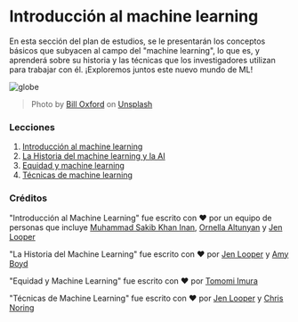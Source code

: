 # Introducción al machine learning

En esta sección del plan de estudios, se le presentarán los conceptos básicos que subyacen al campo del "machine learning", lo que es, y aprenderá sobre su historia y las técnicas que los investigadores utilizan para trabajar con él. ¡Exploremos juntos este nuevo mundo de ML! 

![globe](images/globe.jpg)
> Photo by <a href="https://unsplash.com/@bill_oxford?utm_source=unsplash&utm_medium=referral&utm_content=creditCopyText">Bill Oxford</a> on <a href="https://unsplash.com/s/photos/globe?utm_source=unsplash&utm_medium=referral&utm_content=creditCopyText">Unsplash</a>
  
### Lecciones

1. [Introducción al machine learning](1-intro-to-ML/README.md)
1. [La Historia del machine learning y la AI](2-history-of-ML/README.md)
1. [Equidad y machine learning](3-fairness/README.md)
1. [Técnicas de machine learning](4-techniques-of-ML/README.md)
### Créditos

"Introducción al Machine Learning" fue escrito con ♥️ por un equipo de personas que incluye [Muhammad Sakib Khan Inan](https://twitter.com/Sakibinan), [Ornella Altunyan](https://twitter.com/ornelladotcom) y [Jen Looper](https://twitter.com/jenlooper)

"La Historia del Machine Learning" fue escrito con ♥️ por [Jen Looper](https://twitter.com/jenlooper) y [Amy Boyd](https://twitter.com/AmyKateNicho)

"Equidad y Machine Learning" fue escrito con ♥️ por [Tomomi Imura](https://twitter.com/girliemac) 

"Técnicas de Machine Learning" fue escrito con ♥️ por [Jen Looper](https://twitter.com/jenlooper) y [Chris Noring](https://twitter.com/softchris) 

